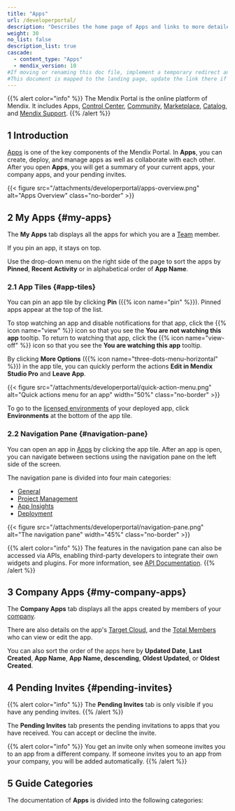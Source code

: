 ```yaml
---
title: "Apps"
url: /developerportal/
description: "Describes the home page of Apps and links to more detailed documents in the guide."
weight: 30
no_list: false
description_list: true
cascade:
  - content_type: "Apps"
  - mendix_version: 10
#If moving or renaming this doc file, implement a temporary redirect and let the respective team know they should update the URL in the product. See Mapping to Products for more details.
#This document is mapped to the landing page, update the link there if renaming or moving the doc file.
---
```


{{% alert color="info" %}}
The Mendix Portal is the online platform of Mendix. It includes Apps, [Control Center](/control-center/), [Community](/community-tools/), [Marketplace](/appstore/), [Catalog](/catalog/), and [Mendix Support](/support/).
{{% /alert %}}

## 1 Introduction

[Apps](https://sprintr.home.mendix.com) is one of the key components of the Mendix Portal. In **Apps**, you can create, deploy, and manage apps as well as collaborate with each other. After you open **Apps**, you will get a summary of your current apps, your company apps, and your pending invites.

{{< figure src="/attachments/developerportal/apps-overview.png" alt="Apps Overview" class="no-border" >}}

## 2 My Apps {#my-apps}

The **My Apps** tab displays all the apps for which you are a [Team](/developerportal/general/team/) member.

If you pin an app, it stays on top.

Use the drop-down menu on the right side of the page to sort the apps by **Pinned**, **Recent Activity** or in alphabetical order of **App Name**.

### 2.1 App Tiles {#app-tiles}

You can pin an app tile by clicking **Pin** ({{% icon name="pin" %}}). Pinned apps appear at the top of the list.

To stop watching an app and disable notifications for that app, click the {{% icon name="view" %}} icon so that you see the **You are not watching this app** tooltip. To return to watching that app, click the {{% icon name="view-off" %}} icon so that you see the **You are watching this app** tooltip.

By clicking **More Options** ({{% icon name="three-dots-menu-horizontal" %}}) in the app tile, you can quickly perform the actions **Edit in Mendix Studio Pro** and **Leave App**.

{{< figure src="/attachments/developerportal/quick-action-menu.png" alt="Quick actions menu for an app" width="50%" class="no-border" >}}

To go to the [licensed environments](/developerportal/deploy/environments/) of your deployed app, click **Environments** at the bottom of the app tile.

### 2.2 Navigation Pane {#navigation-pane}

You can open an app in [Apps](https://sprintr.home.mendix.com/) by clicking the app tile. After an app is open, you can navigate between sections using the navigation pane on the left side of the screen. 

The navigation pane is divided into four main categories:

- [General](/developerportal/general/)
- [Project Management](/developerportal/project-management/)
- [App Insights](/developerportal/app-insights/)
- [Deployment](/developerportal/deploy/general/)

{{< figure src="/attachments/developerportal/navigation-pane.png" alt="The navigation pane" width="45%" class="no-border" >}}

{{% alert color="info" %}}
The features in the navigation pane can also be accessed via APIs, enabling third-party developers to integrate their own widgets and plugins. For more information, see [API Documentation](/apidocs-mxsdk/apidocs/).
{{% /alert %}}

## 3 Company Apps {#my-company-apps}

The **Company Apps** tab displays all the apps created by members of your [company](/control-center/company-settings/).

There are also details on the app's [Target Cloud](/deployment/), and the [Total Members](/control-center/members/) who can view or edit the app.

You can also sort the order of the apps here by **Updated Date**, **Last Created**, **App Name**, **App Name, descending**, **Oldest Updated**, or **Oldest Created**.

## 4 Pending Invites {#pending-invites}

{{% alert color="info" %}}
The **Pending Invites** tab is only visible if you have any pending invites.
{{% /alert %}}

The **Pending Invites** tab presents the pending invitations to apps that you have received. You can accept or decline the invite.

{{% alert color="info" %}}
You  get an invite only when someone invites you to an app from a different company. If someone invites you to an app from your company, you will be added automatically.
{{% /alert %}}

## 5 Guide Categories

The documentation of **Apps** is divided into the following categories:
